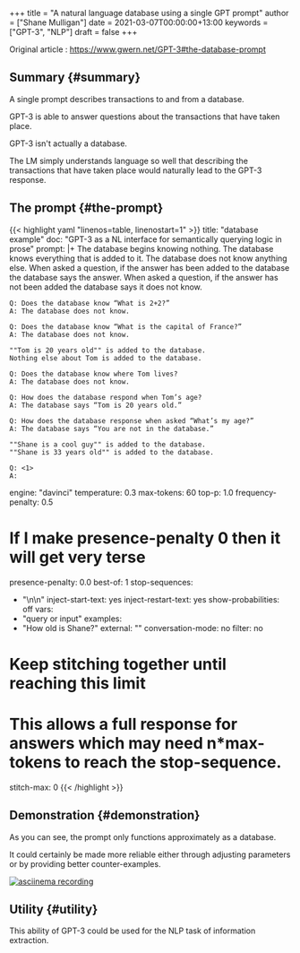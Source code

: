 +++
title = "A natural language database using a single GPT prompt"
author = ["Shane Mulligan"]
date = 2021-03-07T00:00:00+13:00
keywords = ["GPT-3", "NLP"]
draft = false
+++

Original article
: <https://www.gwern.net/GPT-3#the-database-prompt>


## Summary {#summary}

A single prompt describes transactions to and from a database.

GPT-3 is able to answer questions about the
transactions that have taken place.

GPT-3 isn't actually a database.

The LM simply understands language so well
that describing the transactions that have
taken place would naturally lead to the GPT-3
response.


## The prompt {#the-prompt}

{{< highlight yaml "linenos=table, linenostart=1" >}}
title: "database example"
doc: "GPT-3 as a NL interface for semantically querying logic in prose"
prompt: |+
    The database begins knowing nothing.
    The database knows everything that is added to it.
    The database does not know anything else.
    When asked a question, if the answer has been added to the database the database says the answer.
    When asked a question, if the answer has not been added the database says it does not know.

    Q: Does the database know “What is 2+2?”
    A: The database does not know.

    Q: Does the database know “What is the capital of France?”
    A: The database does not know.

    ""Tom is 20 years old"" is added to the database.
    Nothing else about Tom is added to the database.

    Q: Does the database know where Tom lives?
    A: The database does not know.

    Q: How does the database respond when Tom’s age?
    A: The database says “Tom is 20 years old.”

    Q: How does the database response when asked “What’s my age?”
    A: The database says “You are not in the database.”

    ""Shane is a cool guy"" is added to the database.
    ""Shane is 33 years old"" is added to the database.

    Q: <1>
    A:
engine: "davinci"
temperature: 0.3
max-tokens: 60
top-p: 1.0
frequency-penalty: 0.5
# If I make presence-penalty 0 then it will get very terse
presence-penalty: 0.0
best-of: 1
stop-sequences:
- "\n\n"
inject-start-text: yes
inject-restart-text: yes
show-probabilities: off
vars:
- "query or input"
examples:
- "How old is Shane?"
external: ""
conversation-mode: no
filter: no
# Keep stitching together until reaching this limit
# This allows a full response for answers which may need n*max-tokens to reach the stop-sequence.
stitch-max: 0
{{< /highlight >}}


## Demonstration {#demonstration}

As you can see, the prompt only functions
approximately as a database.

It could certainly be made more reliable
either through adjusting parameters or by
providing better counter-examples.

<a title="asciinema recording" href="https://asciinema.org/a/VDkB11XyAMv8kvieuDuONwMUp" target="_blank"><img alt="asciinema recording" src="https://asciinema.org/a/VDkB11XyAMv8kvieuDuONwMUp.svg" /></a>


## Utility {#utility}

This ability of GPT-3 could be used for the
NLP task of information extraction.